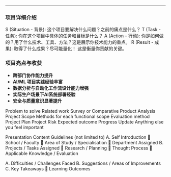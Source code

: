 ---
### 项目详细介绍

S (Situation - 背景): 这个项目要解决什么问题？之前的痛点是什么？
T (Task - 任务): 你在这个项目中具体的任务和目标是什么？
A (Action - 行动): 你是如何做的？用了什么技术、工具、方法？这是展示你技术能力的重点。
R (Result - 成果): 取得了什么成果？尽可能量化！ 这是衡量你贡献的关键。

### 项目亮点与收获

- **跨部门协作能力提升**  
- **AI/ML 项目实践经验丰富**  
- **数据分析与自动化工作流设计能力增强**  
- **实际生产场景下AI系统部署经验**  
- **安全与质量意识显著提升**

Problem to solve
Related work Survey or Comparative Product Analysis
Project Scope
Methods for each functional scope
Evaluation method
Project Plan
Project Risk
Expected outcome
Progress Update
Anything else you feel important

Presentation Content Guidelines (not limited to)
A. Self Introduction
 School / Faculty
 Area of Study / Specialisation
 Department Assigned
B. Projects / Tasks Assigned
 Research / Planning
 Thought Process
 Applicable Knowledge / Evaluation

A. Difficulties / Challenges Faced
B. Suggestions / Areas of Improvements
C. Key Takeaways
 Learning Outcomes